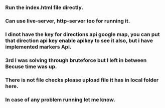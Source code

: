 ### Run the index.html file directly.

### Can use live-server, http-server too for running it.

### I dinot have the key for directions api google map, you can put that direction api key enable apikey to see it also, but i have implemented markers Api.

### 3rd I was solving through bruteforce but I left in between Becuse time was up.

### There is not file checks please upload file it has in local folder here.

### In case of any problem running let me know.